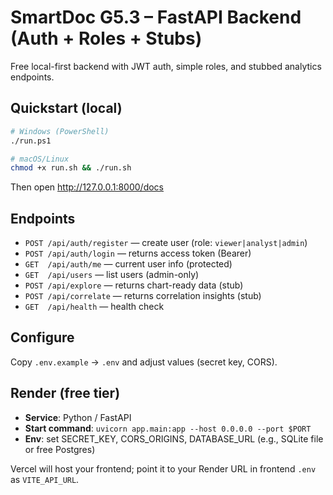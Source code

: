# SmartDoc G5.3 – FastAPI Backend (Auth + Roles + Stubs)

Free local-first backend with JWT auth, simple roles, and stubbed analytics endpoints.

## Quickstart (local)

```bash
# Windows (PowerShell)
./run.ps1

# macOS/Linux
chmod +x run.sh && ./run.sh
```

Then open http://127.0.0.1:8000/docs

## Endpoints

- `POST /api/auth/register` — create user (role: `viewer|analyst|admin`)
- `POST /api/auth/login` — returns access token (Bearer)
- `GET  /api/auth/me` — current user info (protected)
- `GET  /api/users` — list users (admin-only)
- `POST /api/explore` — returns chart-ready data (stub)
- `POST /api/correlate` — returns correlation insights (stub)
- `GET  /api/health` — health check

## Configure

Copy `.env.example` → `.env` and adjust values (secret key, CORS).

## Render (free tier)

- **Service**: Python / FastAPI
- **Start command**: `uvicorn app.main:app --host 0.0.0.0 --port $PORT`
- **Env**: set SECRET_KEY, CORS_ORIGINS, DATABASE_URL (e.g., SQLite file or free Postgres)

Vercel will host your frontend; point it to your Render URL in frontend `.env` as `VITE_API_URL`.
